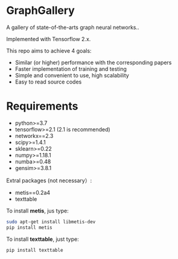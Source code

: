 # GraphGallery

A gallery of state-of-the-arts graph neural networks.. 

Implemented with Tensorflow 2.x.

This repo aims to achieve 4 goals:
+ Similar (or higher) performance with the corresponding papers
+ Faster implementation of training and testing
+ Simple and convenient to use, high scalability
+ Easy to read source codes

# Requirements

+ python>=3.7
+ tensorflow>=2.1 (2.1 is recommended)
+ networkx==2.3
+ scipy>=1.4.1
+ sklearn>=0.22
+ numpy>=1.18.1
+ numba>=0.48
+ gensim>=3.8.1

Extral packages (not necessary）:

+ metis==0.2a4
+ texttable

To install **metis**, jus type:
```bash
sudo apt-get install libmetis-dev 
pip install metis
```

To install **texttable**, just type:

```bash
pip install texttable
```

